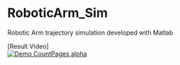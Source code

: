 # RoboticArm_Sim
Robotic Arm trajectory simulation developed with Matlab

[Result Video]\
[![Demo CountPages alpha](https://j.gifs.com/86GBV2.gif)](https://youtu.be/j_OYeAVVTjs)
